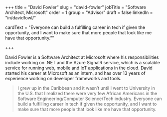 +++
title = "David Fowler"
slug = "david-fowler"
jobTitle = "Software Architect, Microsoft"
order = 1
group = "Advisor"
draft = false
linkedIn = "in/davidfowl/"

cardText = "Everyone can build a fulfilling career in tech if given the opportunity, and I want to make sure that more people that look like me have that opportunity.”"

+++

David Fowler is a Software Architect at Microsoft where his responsibilities include working on .NET and the Azure SignalR service, which is a scalable service for running web, mobile and IoT applications in the cloud. David started his career at Microsoft as an intern, and has over 13 years of experience working on developer frameworks and tools.

> I grew up in the Caribbean and it wasn’t until I went to University in the U.S. that I realized there were very few African Americans in the Software Engineering/Computer Science/Tech industry. Everyone can build a fulfilling career in tech if given the opportunity, and I want to make sure that more people that look like me have that opportunity.
